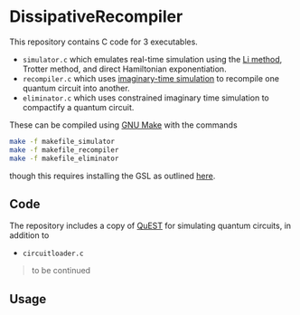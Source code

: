 # DissipativeRecompiler

This repository contains C code for 3 executables.

- `simulator.c` which emulates real-time simulation using the [Li method](https://journals.aps.org/prx/abstract/10.1103/PhysRevX.7.021050), Trotter method, and direct Hamiltonian exponentiation.
- `recompiler.c` which uses [imaginary-time simulation](https://arxiv.org/abs/1804.03023) to recompile one quantum circuit into another.
- `eliminator.c` which uses constrained imaginary time simulation to compactify a quantum circuit.

These can be compiled using [GNU Make](https://www.gnu.org/software/make/) with the commands
```bash
make -f makefile_simulator
make -f makefile_recompiler
make -f makefile_eliminator
```
though this requires installing the GSL as outlined [here](https://gist.github.com/TysonRayJones/af7bedcdb8dc59868c7966232b4da903).

## Code

The repository includes a copy of [QuEST](https://quest.qtechtheory.org/) for simulating quantum circuits, in addition to

- `circuitloader.c`

> to be continued

## Usage
